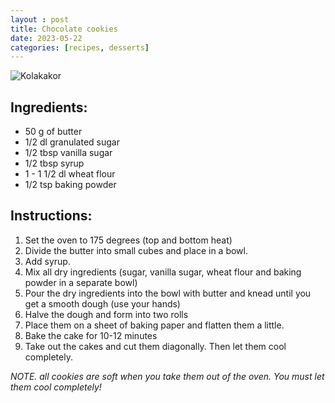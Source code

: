 ```yaml
---
layout : post
title: Chocolate cookies
date: 2023-05-22
categories: [recipes, desserts]
---
```


![Kolakakor](/what-to-eat/images/kolakakor.jpg)

## Ingredients:
- 50 g of butter
- 1/2 dl granulated sugar
- 1/2 tbsp vanilla sugar
- 1/2 tbsp syrup
- 1 - 1 1/2 dl wheat flour
- 1/2 tsp baking powder

## Instructions:
1. Set the oven to 175 degrees (top and bottom heat)
2. Divide the butter into small cubes and place in a bowl.
3. Add syrup.
4. Mix all dry ingredients (sugar, vanilla sugar, wheat flour and baking powder in a separate bowl)
5. Pour the dry ingredients into the bowl with butter and knead until you get a smooth dough (use your hands)
6. Halve the dough and form into two rolls
7. Place them on a sheet of baking paper and flatten them a little.
8. Bake the cake for 10-12 minutes
9. Take out the cakes and cut them diagonally. Then let them cool completely.

_NOTE. all cookies are soft when you take them out of the oven. You must let them cool completely!_